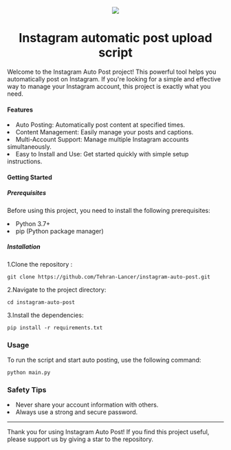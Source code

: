<p align='center'>
 <img src="https://tehranlancer.com/media/2023/06/logo_lancer_h-2-copy.png">
</p>
<h1 align='center'>Instagram automatic post upload script</h1>
<p>Welcome to the Instagram Auto Post project! This powerful tool helps you automatically post on Instagram. If you're looking for a simple and effective way to manage your Instagram account, this project is exactly what you need.</p>
<h4>Features</h4>
<ui>
  <li>Auto Posting: Automatically post content at specified times.</li>
  <li>Content Management: Easily manage your posts and captions.</li>
  <li>Multi-Account Support: Manage multiple Instagram accounts simultaneously.</li>
  <li>Easy to Install and Use: Get started quickly with simple setup instructions.</li>
</ui> 
<h4>Getting Started</h4>
<h5>Prerequisites</h5>
<p>Before using this project, you need to install the following prerequisites:</p>
<ui>
  <li>Python 3.7+</li>
  <li>pip (Python package manager)</li>
  
</ui> 
<h5>Installation</h5>
<p>1.Clone the repository :</p>

    git clone https://github.com/Tehran-Lancer/instagram-auto-post.git
<p>2.Navigate to the project directory:</p>

    cd instagram-auto-post
<p>3.Install the dependencies:</p>

    pip install -r requirements.txt
<h3>Usage</h3>
<p>To run the script and start auto posting, use the following command:</p>

    python main.py

<h3>Safety Tips</h3>
<ui>
 <li>Never share your account information with others.</li>
 <li>Always use a strong and secure password.</li>
</ui>

<hr>
<p>Thank you for using Instagram Auto Post! If you find this project useful, please support us by giving a star to the repository.</p>
